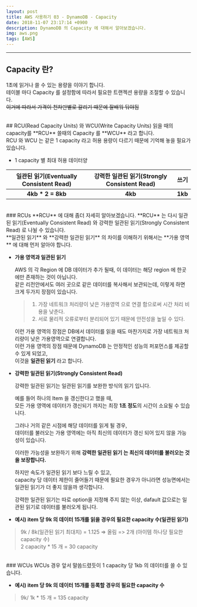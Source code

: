 ```yaml
---
layout: post
title: AWS 사용하기 03 - DynamoDB - Capacity
date: 2018-11-07 23:17:14 +0900
description: DynamoDB 의 Capacity 에 대해서 알아보겠습니다.
img: aws.png
tags: [AWS]
---
```

---

## Capacity 란?
1초에 읽거나 쓸 수 있는 용량을 이야기 합니다.<br/>
테이블 마다 Capacity 를 설정함에 따라서 필요한 트랜젝션 용량을 조절할 수 있습니다.<br/>
~~이거에 따라서 가격이 천차만별로 갈리기 때문에 잘배워 둬야됨~~

<br/>
## RCU(Read Capacity Units) 와 WCU(Write Capacity Units)
  읽을 때의 capacity를 **RCU** 쓸때의 Capacity 를 **WCU** 라고 합니다.<br/>
  RCU 와 WCU 는 같은 1 capacity 라고 허용 용량이 다르기 때문에 기억해 놓을 필요가 있습니다.

  - 1 capacity 별 최대 허용 데이터양<br/>

  |일관된 읽기(Eventually Consistent Read)|강력한 일관된 읽기(Strongly Consistent Read)|쓰기|
  |:-:|:-:|:-:|
  |**4kb * 2 = 8kb** | **4kb**| **1kb**|

<br/>
### RCUs
  **RCU** 에 대해 좀더 자세히 알아보겠습니다.
  **RCU** 는 다시 일관된 읽기(Eventually Consistent Read) 와 강력한 일관된 읽기(Strongly Consistent Read) 로 나뉠 수 있습니다.<br/>
  **일관된 읽기** 와 **강력한 일관된 읽기** 의 차이를 이해하기 위해서는 **가용 영역** 에 대해 먼저 알아야 합니다.<br/>

  - **가용 영역과 일관된 읽기**<br/>

    AWS 의 각 Region 에 DB 데이터가 추가 될때, 이 데이터는 해당 region 에 한곳에만 존재하는 것이 아닙니다.<br/>
    같은 리전안에서도 여러 곳으로 같은 데이터를 복사해서 보관되는데, 이렇게 하면 크게 두가지 장점이 있습니다.
    >1. 가장 네트워크 처리량이 낮은 가용영역 으로 연결 함으로써 시간 처리 비용을 낮춘다.
    >2. 서로 물리적 오류로부터 분리되어 있기 때문에 안전성을 높일 수 있다.<br/>

    이런 가용 영역의 장점은 DB에서 데이터를 읽을 때도 마찬가지로 가장 네트워크 처리량이 낮은 가용영역으로 연결합니다.<br/>
    이런 가용 영역의 장점 때문에 DynamoDB 는 안정적인 성능의 퍼포먼스를 제공할 수 있게 되었고, <br/>
    이것을 **일관된 읽기** 라고 합니다.<br/>


  - **강력한 일관된 읽기(Strongly Consistent Read)**<br/>

    강력한 일관된 읽기는 일관된 읽기를 보완한 방식의 읽기 입니다.<br/>

    예를 들어 하나의 Item 을 갱신한다고 했을 때,<br/>
    모든 가용 영역에 데이터가 갱신되기 까지는 최장 **1초 정도**의 시간이 소요될 수 있습니다.<br/>

    그러나 거의 같은 시점에 해당 데이터를 읽게 될 경우,<br/>
    데이터를 불러오는 가용 영역에는 아직 최신의 데이터가 갱신 되어 있지 않을 가능성이 있습니다. <br/>

    이러한 가능성을 보완하기 위해 **강력한 일관된 읽기 는 최신의 데이터를 불러오는 것을 보장합니다.**<br/>

    하지만 속도가 일관된 읽기 보다 느릴 수 있고, <br/>
    capacity 당 데이터 제한이 줄어들기 때문에 필요한 경우가 아니라면 성능면에서는 일관된 읽기가 더 좋지 않을까 생각합니다.<br/>

    강력한 일관된 읽기는 따로 option을 지정해 주지 않는 이상, dafault 값으로는 일관된 읽기로 데이터를 불러오게 됩니다.


  - **예시) item 당 9k 의 데이터 15개를 읽을 경우의 필요한 capacity 수(일관된 읽기)**
  > 9k / 8k(일관된 읽기 최대치) = 1.125 => 올림 => 2개 (아이템 하나당 필요한 capacity 수)<br/>
  > 2 capacity * 15 개 = 30 capacity

<br/>
### WCUs
  WCUs 경우 앞서 말씀드렸듯이 1 capacity 당 1kb 의 데이터를 쓸 수 있습니다.

  - **예시) item 당 9k 의 데이터 15개를 등록할 경우의 필요한 capacity 수**
  > 9k/ 1k * 15 개 = 135 capacity
